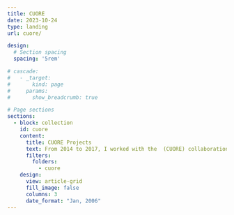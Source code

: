 ```yaml
---
title: CUORE
date: 2023-10-24
type: landing
url: cuore/

design:
  # Section spacing
  spacing: '5rem'

# cascade:
#   - _target:
#       kind: page
#     params:
#       show_breadcrumb: true

# Page sections
sections:
  - block: collection
    id: cuore
    content:
      title: CUORE Projects
      text: From 2014 to 2017, I worked with the  (CUORE) collaboration at Berkeley, designing testing jigs for light detectors and for transition edge sensor (TES) development, created for use in a cryostat at temperatures as low as 10 mK.
      filters:
        folders:
          - cuore
    design:
      view: article-grid
      fill_image: false
      columns: 3
      date_format: "Jan, 2006"
---
```

